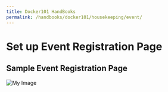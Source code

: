 ```yaml
---
title: Docker101 HandBooks
permalink: /handbooks/docker101/housekeeping/event/
---
```


# Set up Event Registration Page




## Sample Event Registration Page

![My Image](https://github.com/docker-community-leaders/community/blob/master/pages/events/Screenshot%202021-01-13%20at%204.12.47%20PM.png)
